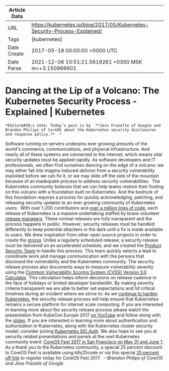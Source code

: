 |             Article Data             ||
| ----------------- | ----------------- |
| URL               | https://kubernetes.io/blog/2017/05/Kubernetes-Security-Process-Explained/        |
| Tags              | [kubernetes]       |
| Date Create       | 2017-05-18 00:00:00 &#43;0000 UTC |
| Date Parse        | 2021-12-06 10:51:21.5619261 &#43;0300 MSK m=&#43;3.150966601  |

#  Dancing at the Lip of a Volcano: The Kubernetes Security Process - Explained  | Kubernetes

	
	
	
	
	*Editor&#39;s note: Today’s post is by  **Jess Frazelle of Google and Brandon Philips of CoreOS about the Kubernetes security disclosures and response policy.**  *
Software running on servers underpins ever growing amounts of the world&#39;s commerce, communications, and physical infrastructure. And nearly all of these systems are connected to the internet; which means vital security updates must be applied rapidly. As software developers and IT professionals, we often find ourselves dancing on the edge of a volcano: we may either fall into magma induced oblivion from a security vulnerability exploited before we can fix it, or we may slide off the side of the mountain because of an inadequate process to address security vulnerabilities. 
The Kubernetes community believes that we can help teams restore their footing on this volcano with a foundation built on Kubernetes. And the bedrock of this foundation requires a process for quickly acknowledging, patching, and releasing security updates to an ever growing community of Kubernetes users. 
With over 1,200 contributors and [over a million lines of code](https://www.openhub.net/p/kubernetes), each release of Kubernetes is a massive undertaking staffed by brave volunteer [release managers](https://github.com/kubernetes/community/wiki). These normal releases are fully transparent and the process happens in public. However, security releases must be handled differently to keep potential attackers in the dark until a fix is made available to users.
We drew inspiration from other open source projects in order to create the [strong](https://github.com/kubernetes/community/blob/master/contributors/devel/sig-release/release.md). Unlike a regularly scheduled release, a security release must be delivered on an accelerated schedule, and we created the [Product Security Team](https://git.k8s.io/security/security-release-process.md#product-security-committee-psc) to handle this process.
This team quickly selects a lead to coordinate work and manage communication with the persons that disclosed the vulnerability and the Kubernetes community. The security release process also documents ways to measure vulnerability severity using the [Common Vulnerability Scoring System (CVSS) Version 3.0 Calculator](https://www.first.org/cvss/calculator/3.0). This calculation helps inform decisions on release cadence in the face of holidays or limited developer bandwidth. By making severity criteria transparent we are able to better set expectations and hit critical timelines during an incident where we strive to:
As we [continue to harden Kubernetes](https://lwn.net/Articles/720215/), the security release process will help ensure that Kubernetes remains a secure platform for internet scale computing. If you are interested in learning more about the security release process please watch the presentation from KubeCon Europe 2017 [on YouTube](https://www.youtube.com/watch?v=sNjylW8FV9A) and follow along with the [slides](https://speakerdeck.com/philips/kubecon-eu-2017-dancing-on-the-edge-of-a-volcano). If you are interested in learning more about authentication and authorization in Kubernetes, along with the Kubernetes cluster security model, consider joining [Kubernetes SIG Auth](https://github.com/kubernetes/community/blob/master/sig-auth/README.md). We also hope to see you at security related presentations and panels at the next Kubernetes community event: [CoreOS Fest 2017 in San Francisco on May 31 and June 1](https://coreos.com/fest/).
As a thank you to the Kubernetes community, a special 25 percent discount to CoreOS Fest is available using k8s25code or via this special [25 percent off link](https://coreosfest17.eventbrite.com/?discount=k8s25code) to register today for CoreOS Fest 2017. 
*--Brandon Philips of CoreOS and Jess Frazelle of Google*


	

	


